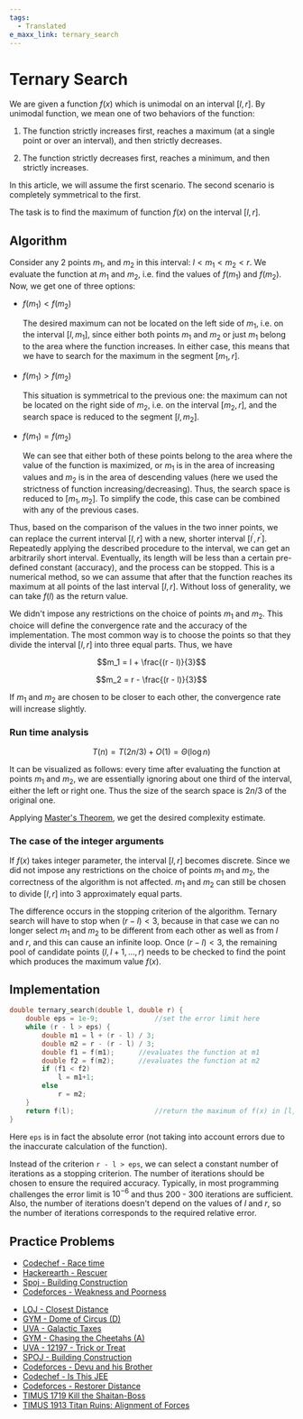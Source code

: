 ```yaml
---
tags:
  - Translated
e_maxx_link: ternary_search
---	
```


# Ternary Search

We are given a function $f(x)$ which is unimodal on an interval $[l, r]$. By unimodal function, we mean one of two behaviors of the function: 

1. The function strictly increases first, reaches a maximum (at a single point or over an interval), and then strictly decreases.

2. The function strictly decreases first, reaches a minimum, and then strictly increases.

In this article, we will assume the first scenario.
The second scenario is completely symmetrical to the first.

The task is to find the maximum of function $f(x)$ on the interval $[l, r]$.

## Algorithm

Consider any 2 points $m_1$, and $m_2$ in this interval: $l < m_1 < m_2 < r$. We evaluate the function at $m_1$ and $m_2$, i.e. find the values of $f(m_1)$ and $f(m_2)$. Now, we get one of three options:

-   $f(m_1) < f(m_2)$

    The desired maximum can not be located on the left side of $m_1$, i.e. on the interval $[l, m_1]$, since either both points $m_1$ and $m_2$ or just $m_1$ belong to the area where the function increases. In either case, this means that we have to search for the maximum in the segment $[m_1, r]$.

-   $f(m_1) > f(m_2)$

    This situation is symmetrical to the previous one: the maximum can not be located on the right side of $m_2$, i.e. on the interval $[m_2, r]$, and the search space is reduced to the segment $[l, m_2]$.

-   $f(m_1) = f(m_2)$

    We can see that either both of these points belong to the area where the value of the function is maximized, or $m_1$ is in the area of increasing values and $m_2$ is in the area of descending values (here we used the strictness of function increasing/decreasing). Thus, the search space is reduced to $[m_1, m_2]$. To simplify the code, this case can be combined with any of the previous cases.

Thus, based on the comparison of the values in the two inner points, we can replace the current interval $[l, r]$ with a new, shorter interval $[l^\prime, r^\prime]$. Repeatedly applying the described procedure to the interval, we can get an arbitrarily short interval. Eventually, its length will be less than a certain pre-defined constant (accuracy), and the process can be stopped. This is a numerical method, so we can assume that after that the function reaches its maximum at all points of the last interval $[l, r]$. Without loss of generality, we can take $f(l)$ as the return value.

We didn't impose any restrictions on the choice of points $m_1$ and $m_2$. This choice will define the convergence rate and the accuracy of the implementation. The most common way is to choose the points so that they divide the interval $[l, r]$ into three equal parts. Thus, we have

$$m_1 = l + \frac{(r - l)}{3}$$

$$m_2 = r - \frac{(r - l)}{3}$$ 

If $m_1$ and $m_2$ are chosen to be closer to each other, the convergence rate will increase slightly.

### Run time analysis

$$T(n) = T({2n}/{3}) + O(1) = \Theta(\log n)$$

It can be visualized as follows: every time after evaluating the function at points $m_1$ and $m_2$, we are essentially ignoring about one third of the interval, either the left or right one. Thus the size of the search space is ${2n}/{3}$ of the original one. 

Applying [Master's Theorem](https://en.wikipedia.org/wiki/Master_theorem_(analysis_of_algorithms)), we get the desired complexity estimate.

### The case of the integer arguments

If $f(x)$ takes integer parameter, the interval $[l, r]$ becomes discrete. Since we did not impose any restrictions on the choice of points $m_1$ and $m_2$, the correctness of the algorithm is not affected. $m_1$ and $m_2$ can still be chosen to divide $[l, r]$ into 3 approximately equal parts.

The difference occurs in the stopping criterion of the algorithm. Ternary search will have to stop when $(r - l) < 3$, because in that case we can no longer select $m_1$ and $m_2$ to be different from each other as well as from $l$ and $r$, and this can cause an infinite loop. Once $(r - l) < 3$, the remaining pool of candidate points $(l, l + 1, \ldots, r)$ needs to be checked to find the point which produces the maximum value $f(x)$.

## Implementation

```cpp
double ternary_search(double l, double r) {
	double eps = 1e-9;				//set the error limit here
	while (r - l > eps) {
		double m1 = l + (r - l) / 3;
		double m2 = r - (r - l) / 3;
		double f1 = f(m1);		//evaluates the function at m1
		double f2 = f(m2);		//evaluates the function at m2
		if (f1 < f2)
			l = m1+1;
		else
			r = m2;
	}
	return f(l);					//return the maximum of f(x) in [l, r]
}
```

Here `eps` is in fact the absolute error (not taking into account errors due to the inaccurate calculation of the function).

Instead of the criterion `r - l > eps`, we can select a constant number of iterations as a stopping criterion. The number of iterations should be chosen to ensure the required accuracy. Typically, in most programming challenges the error limit is ${10}^{-6}$ and thus 200 - 300 iterations are sufficient. Also, the number of iterations doesn't depend on the values of $l$ and $r$, so the number of iterations corresponds to the required relative error.

## Practice Problems
- [Codechef - Race time](https://www.codechef.com/problems/AMCS03)
- [Hackerearth - Rescuer](https://www.hackerearth.com/problem/algorithm/rescuer-2d2495cb/)
- [Spoj - Building Construction](http://www.spoj.com/problems/KOPC12A/)
- [Codeforces - Weakness and Poorness](http://codeforces.com/problemset/problem/578/C)
* [LOJ - Closest Distance](http://lightoj.com/volume_showproblem.php?problem=1146)
* [GYM - Dome of Circus (D)](http://codeforces.com/gym/101309)
* [UVA - Galactic Taxes](https://uva.onlinejudge.org/index.php?option=com_onlinejudge&Itemid=8&page=show_problem&problem=4898)
* [GYM - Chasing the Cheetahs (A)](http://codeforces.com/gym/100829)
* [UVA - 12197 - Trick or Treat](https://uva.onlinejudge.org/index.php?option=com_onlinejudge&Itemid=8&page=show_problem&problem=3349)
* [SPOJ - Building Construction](http://www.spoj.com/problems/KOPC12A/)
* [Codeforces - Devu and his Brother](https://codeforces.com/problemset/problem/439/D)
* [Codechef - Is This JEE ](https://www.codechef.com/problems/ICM2003)
* [Codeforces - Restorer Distance](https://codeforces.com/contest/1355/problem/E)
* [TIMUS 1719 Kill the Shaitan-Boss](https://acm.timus.ru/problem.aspx?space=1&num=1719)
* [TIMUS 1913 Titan Ruins: Alignment of Forces](https://acm.timus.ru/problem.aspx?space=1&num=1913)
